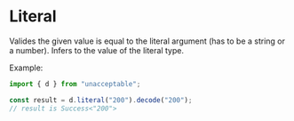 # Literal

Valides the given value is equal to the literal argument (has to be a string or a number).
Infers to the value of the literal type.

Example:

```ts
import { d } from "unacceptable";

const result = d.literal("200").decode("200");
// result is Success<"200">
```
